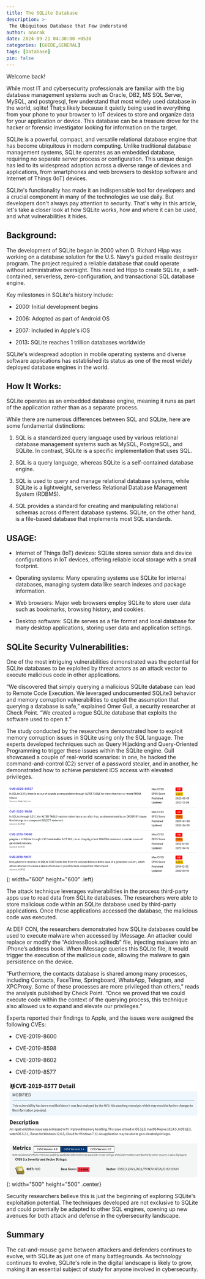 ```yaml
---
title: The SQLite Database
description: >-
 The Ubiquitous Database that Few Understand
author: anorak
date: 2024-09-21 04:30:00 +0530
categories: [GUIDE,GENERAL]
tags: [Database]
pin: false
---
```

Welcome back!

While most IT and cybersecurity professionals are familiar with the big database management systems such as Oracle, DB2, MS SQL Server, MySQL, and postgresql, few understand that most widely used database in the world, sqlite! That;s likely because it quietly being used in everything from your phone to your browser to IoT devices to store and organize data for your application or device. This database can be a treasure drove for the hacker or forensic investigator looking for information on the target.

SQLite is a powerful, compact, and versatile relational database engine that has become ubiquitous in modern computing. Unlike traditional database management systems, SQLite operates as an embedded database, requiring no separate server process or configuration. This unique design has led to its widespread adoption across a diverse range of devices and applications, from smartphones and web browsers to desktop software and Internet of Things (IoT) devices. 

SQLite's functionality has made it an indispensable tool for developers and a crucial component in many of the technologies we use daily. But developers don't always pay attention to security. That's why in this article, let's take a closer look at how SQLite works, how and where it can be used, and what vulnerabilities it hides.

## Background:

The development of SQLite began in 2000 when D. Richard Hipp was working on a database solution for the U.S. Navy's guided missile destroyer program. The project required a reliable database that could operate without administrative oversight. This need led Hipp to create SQLite, a self-contained, serverless, zero-configuration, and transactional SQL database engine.

Key milestones in SQLite's history include:

  -   2000: Initial development begins

  -   2006: Adopted as part of Android OS

  -   2007: Included in Apple's iOS

  -   2013: SQLite reaches 1 trillion databases worldwide



SQLite's widespread adoption in mobile operating systems and diverse software applications has established its status as one of the most widely deployed database engines in the world.





## How It Works:

SQLite operates as an embedded database engine, meaning it runs as part of the application rather than as a separate process.


While there are numerous differences between SQL and SQLite, here are some fundamental distinctions:

 1.   SQL is a standardized query language used by various relational database management systems such as MySQL, PostgreSQL, and SQLite. In contrast, SQLite is a specific implementation that uses SQL.

2.    SQL is a query language, whereas SQLite is a self-contained database engine.

  3.  SQL is used to query and manage relational database systems, while SQLite is a lightweight, serverless Relational Database Management System (RDBMS).

 4.   SQL provides a standard for creating and manipulating relational schemas across different database systems. SQLite, on the other hand, is a file-based database that implements most SQL standards.

## USAGE:

- Internet of Things (IoT) devices: SQLite stores sensor data and device configurations in IoT devices, offering reliable local storage with a small footprint.

- Operating systems: Many operating systems use SQLite for internal databases, managing system data like search indexes and package information.

- Web browsers: Major web browsers employ SQLite to store user data such as bookmarks, browsing history, and cookies.

- Desktop software: SQLite serves as a file format and local database for many desktop applications, storing user data and application settings.

## SQLite Security Vulnerabilities:

One of the most intriguing vulnerabilities demonstrated was the potential for SQLite databases to be exploited by threat actors as an attack vector to execute malicious code in other applications.

“We discovered that simply querying a malicious SQLite database can lead to Remote Code Execution. We leveraged undocumented SQLite3 behavior and memory corruption vulnerabilities to exploit the assumption that querying a database is safe,” explained Omer Gull, a security researcher at Check Point. “We created a rogue SQLite database that exploits the software used to open it.”

The study conducted by the researchers demonstrated how to exploit memory corruption issues in SQLite using only the SQL language. The experts developed techniques such as Query Hijacking and Query-Oriented Programming to trigger these issues within the SQLite engine. Gull showcased a couple of real-world scenarios: in one, he hacked the command-and-control (C2) server of a password stealer, and in another, he demonstrated how to achieve persistent iOS access with elevated privileges.

![img](/assets/img/202409/sqllite.webp){: width="600" height="600" .left}

The attack technique leverages vulnerabilities in the process third-party apps use to read data from SQLite databases. The researchers were able to store malicious code within an SQLite database used by third-party applications. Once these applications accessed the database, the malicious code was executed.

At DEF CON, the researchers demonstrated how SQLite databases could be used to execute malware when accessed by iMessage. An attacker could replace or modify the “AddressBook.sqlitedb” file, injecting malware into an iPhone’s address book. When iMessage queries this SQLite file, it would trigger the execution of the malicious code, allowing the malware to gain persistence on the device.

“Furthermore, the contacts database is shared among many processes, including Contacts, FaceTime, Springboard, WhatsApp, Telegram, and XPCProxy. Some of these processes are more privileged than others,” reads the analysis published by Check Point. “Once we proved that we could execute code within the context of the querying process, this technique also allowed us to expand and elevate our privileges.”

Experts reported their findings to Apple, and the issues were assigned the following CVEs:

   -  CVE-2019-8600

  - CVE-2019-8598

   -  CVE-2019-8602

  - CVE-2019-8577

![img](/assets/img/202409/sqllite2.webp){: width="500" height="500" .center}

Security researchers believe this is just the beginning of exploring SQLite's exploitation potential. The techniques developed are not exclusive to SQLite and could potentially be adapted to other SQL engines, opening up new avenues for both attack and defense in the cybersecurity landscape.

## Summary

The cat-and-mouse game between attackers and defenders continues to evolve, with SQLite as just one of many battlegrounds. As technology continues to evolve, SQLite's role in the digital landscape is likely to grow, making it an essential subject of study for anyone involved in cybersecurity.




